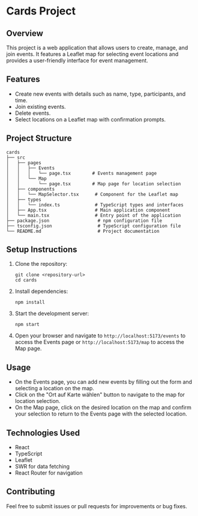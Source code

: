 # Cards Project

## Overview
This project is a web application that allows users to create, manage, and join events. It features a Leaflet map for selecting event locations and provides a user-friendly interface for event management.

## Features
- Create new events with details such as name, type, participants, and time.
- Join existing events.
- Delete events.
- Select locations on a Leaflet map with confirmation prompts.

## Project Structure
```
cards
├── src
│   ├── pages
│   │   ├── Events
│   │   │   └── page.tsx        # Events management page
│   │   └── Map
│   │       └── page.tsx        # Map page for location selection
│   ├── components
│   │   └── MapSelector.tsx      # Component for the Leaflet map
│   ├── types
│   │   └── index.ts             # TypeScript types and interfaces
│   ├── App.tsx                  # Main application component
│   └── main.tsx                 # Entry point of the application
├── package.json                  # npm configuration file
├── tsconfig.json                 # TypeScript configuration file
└── README.md                     # Project documentation
```

## Setup Instructions
1. Clone the repository:
   ```
   git clone <repository-url>
   cd cards
   ```

2. Install dependencies:
   ```
   npm install
   ```

3. Start the development server:
   ```
   npm start
   ```

4. Open your browser and navigate to `http://localhost:5173/events` to access the Events page or `http://localhost:5173/map` to access the Map page.

## Usage
- On the Events page, you can add new events by filling out the form and selecting a location on the map.
- Click on the "Ort auf Karte wählen" button to navigate to the map for location selection.
- On the Map page, click on the desired location on the map and confirm your selection to return to the Events page with the selected location.

## Technologies Used
- React
- TypeScript
- Leaflet
- SWR for data fetching
- React Router for navigation

## Contributing
Feel free to submit issues or pull requests for improvements or bug fixes.